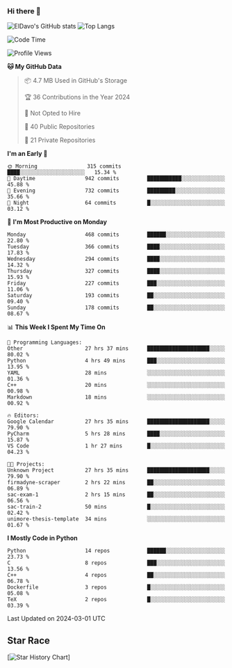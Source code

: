 ### Hi there 👋
![ElDavo's GitHub stats](https://github-readme-stats.vercel.app/api?username=ElDavoo&show_icons=true&theme=chartreuse-dark)
![Top Langs](https://github-readme-stats.vercel.app/api/top-langs/?username=ElDavoo&theme=chartreuse-dark&layout=compact)

<!--START_SECTION:waka-->
![Code Time](http://img.shields.io/badge/Code%20Time-1%2C008%20hrs%2018%20mins-blue)

![Profile Views](http://img.shields.io/badge/Profile%20Views-0-blue)

**🐱 My GitHub Data** 

> 📦 4.7 MB Used in GitHub's Storage 
 > 
> 🏆 36 Contributions in the Year 2024
 > 
> 🚫 Not Opted to Hire
 > 
> 📜 40 Public Repositories 
 > 
> 🔑 21 Private Repositories 
 > 
**I'm an Early 🐤** 

```text
🌞 Morning                315 commits         ████░░░░░░░░░░░░░░░░░░░░░   15.34 % 
🌆 Daytime                942 commits         ███████████░░░░░░░░░░░░░░   45.88 % 
🌃 Evening                732 commits         █████████░░░░░░░░░░░░░░░░   35.66 % 
🌙 Night                  64 commits          █░░░░░░░░░░░░░░░░░░░░░░░░   03.12 % 
```
📅 **I'm Most Productive on Monday** 

```text
Monday                   468 commits         ██████░░░░░░░░░░░░░░░░░░░   22.80 % 
Tuesday                  366 commits         ████░░░░░░░░░░░░░░░░░░░░░   17.83 % 
Wednesday                294 commits         ████░░░░░░░░░░░░░░░░░░░░░   14.32 % 
Thursday                 327 commits         ████░░░░░░░░░░░░░░░░░░░░░   15.93 % 
Friday                   227 commits         ███░░░░░░░░░░░░░░░░░░░░░░   11.06 % 
Saturday                 193 commits         ██░░░░░░░░░░░░░░░░░░░░░░░   09.40 % 
Sunday                   178 commits         ██░░░░░░░░░░░░░░░░░░░░░░░   08.67 % 
```


📊 **This Week I Spent My Time On** 

```text
💬 Programming Languages: 
Other                    27 hrs 37 mins      ████████████████████░░░░░   80.02 % 
Python                   4 hrs 49 mins       ███░░░░░░░░░░░░░░░░░░░░░░   13.95 % 
YAML                     28 mins             ░░░░░░░░░░░░░░░░░░░░░░░░░   01.36 % 
C++                      20 mins             ░░░░░░░░░░░░░░░░░░░░░░░░░   00.98 % 
Markdown                 18 mins             ░░░░░░░░░░░░░░░░░░░░░░░░░   00.92 % 

🔥 Editors: 
Google Calendar          27 hrs 35 mins      ████████████████████░░░░░   79.90 % 
PyCharm                  5 hrs 28 mins       ████░░░░░░░░░░░░░░░░░░░░░   15.87 % 
VS Code                  1 hr 27 mins        █░░░░░░░░░░░░░░░░░░░░░░░░   04.23 % 

🐱‍💻 Projects: 
Unknown Project          27 hrs 35 mins      ████████████████████░░░░░   79.90 % 
firmadyne-scraper        2 hrs 22 mins       ██░░░░░░░░░░░░░░░░░░░░░░░   06.89 % 
sac-exam-1               2 hrs 15 mins       ██░░░░░░░░░░░░░░░░░░░░░░░   06.56 % 
sac-train-2              50 mins             █░░░░░░░░░░░░░░░░░░░░░░░░   02.42 % 
unimore-thesis-template  34 mins             ░░░░░░░░░░░░░░░░░░░░░░░░░   01.67 % 
```

**I Mostly Code in Python** 

```text
Python                   14 repos            ██████░░░░░░░░░░░░░░░░░░░   23.73 % 
C                        8 repos             ███░░░░░░░░░░░░░░░░░░░░░░   13.56 % 
C++                      4 repos             ██░░░░░░░░░░░░░░░░░░░░░░░   06.78 % 
Dockerfile               3 repos             █░░░░░░░░░░░░░░░░░░░░░░░░   05.08 % 
TeX                      2 repos             █░░░░░░░░░░░░░░░░░░░░░░░░   03.39 % 
```




 Last Updated on 2024-03-01 UTC
<!--END_SECTION:waka-->

## Star Race

[![Star History Chart](https://api.star-history.com/svg?repos=ElDavoo/WhatsApp-Crypt14-Crypt15-Decrypter,ElDavoo/TuringOS,EliteAndroidApps/WhatsApp-Crypt12-Decrypter,KnugiHK/Whatsapp-Chat-Exporter&type=Date)]
